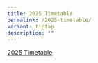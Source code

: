 ```yaml
---
title: 2025 Timetable
permalink: /2025-timetable/
variant: tiptap
description: ""
---
```

<p><a href="/files/2025_Timetable.pdf" rel="noopener noreferrer nofollow" target="_blank">2025 Timetable</a>
</p>